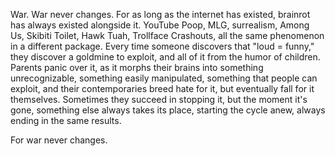 War. War never changes. 
For as long as the internet has existed, brainrot has always existed alongside it. YouTube Poop, MLG, surrealism, Among Us, Skibiti Toilet, Hawk Tuah, Trollface Crashouts, all the same phenomenon in a different package. Every time someone discovers that "loud = funny," they discover a goldmine to exploit, and all of it from the humor of children.
Parents panic over it, as it morphs their brains into something unrecognizable, something easily manipulated, something that people can exploit, and their contemporaries breed hate for it, but eventually fall for it themselves. 
Sometimes they succeed in stopping it, but the moment it's gone, something else always takes its place, starting the cycle anew, always ending in the same results. 

For war never changes.
